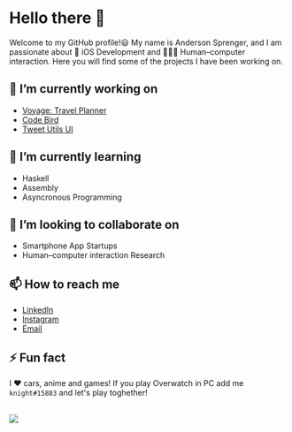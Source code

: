 # Hello there 👋

Welcome to my GitHub profile!😃 My name is Anderson Sprenger, and I am passionate about 🍎 iOS Development and 🤖🧑‍💻 Human–computer interaction. Here you will find some of the projects I have been working on.

## 🔭 I’m currently working on

* [Voyage: Travel Planner](https://apps.apple.com/ua/app/voyage-plan/id1629997994)
* [Code Bird](https://apps.apple.com/ua/app/codebird/id1582685085)
* [Tweet Utils UI](https://github.com/DAVINTLAB/Tweet-Utils-UI)

## 🌱 I’m currently learning

* Haskell
* Assembly
* Asyncronous Programming

## 🤝 I’m looking to collaborate on

* Smartphone App Startups 
* Human–computer interaction Research

## 📫 How to reach me

* [LinkedIn](https://www.linkedin.com/in/andersonsprenger/)
* [Instagram](https://instagram.com/andersprenger/)
* [Email](andersonsprenger@outlook.com)

## ⚡ Fun fact

I ❤️ cars, anime and games! If you play Overwatch in PC add me `knight#15883` and let's play toghether!

<br/>

<img src="https://github-readme-stats.vercel.app/api?username=andersprenger&show_icons=true&theme=dark"/>
